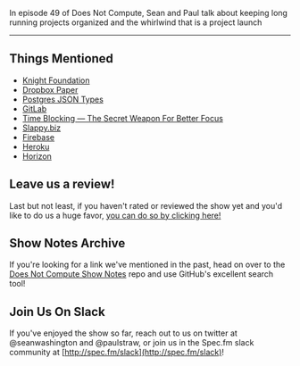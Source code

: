 In episode 49 of Does Not Compute, Sean and Paul talk about keeping long running projects organized and the whirlwind that is a project launch

---

## Things Mentioned

* [Knight Foundation](http://knghtfoudation.org)
* [Dropbox Paper](http://dropbox.com/paper)
* [Postgres JSON Types](https://www.postgresql.org/docs/9.5/static/datatype-json.html)
* [GitLab](http://gitlab.com)
* [Time Blocking — The Secret Weapon For Better Focus](http://www.makeuseof.com/tag/time-blocking-secret-weapon-better-focus/)
* [Slappy.biz](http://slappy.biz)
* [Firebase](https://www.firebase.com/)
* [Heroku](http://heroku.com)
* [Horizon](http://horizon.io/)

## Leave us a review!

Last but not least, if you haven't rated or reviewed the show yet and you'd like to do us a huge favor, [you can do so by clicking here!](https://itunes.apple.com/us/podcast/does-not-compute/id1048731980?mt=2)

## Show Notes Archive

If you're looking for a link we've mentioned in the past, head on over to the [Does Not Compute Show Notes](https://github.com/seanwash/dnccast-show-notes) repo and use GitHub's excellent search tool!

## Join Us On Slack

If you've enjoyed the show so far, reach out to us on twitter at @seanwashington and @paulstraw, or join us in the Spec.fm slack community at [http://spec.fm/slack](http://spec.fm/slack)!

